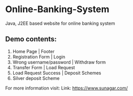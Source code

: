 # Online-Banking-System
Java, J2EE based website for online banking system


## Demo contents:
1. Home Page    |  Footer   
2. Registration Form   |  Login
3. Wrong username/password    |  Withdraw form
4. Transfer Form   |  Load Request
5. Load Request Success |  Deposit Schemes
6. Silver deposit Scheme 


For more information visit:
Link: https://www.sunagar.com/


